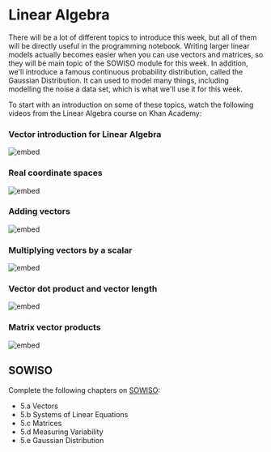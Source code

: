 
# Linear Algebra

There will be a lot of different topics to introduce this week, but all of them
will be directly useful in the programming notebook. Writing larger linear
models actually becomes easier when you can use vectors and matrices, so they
will be main topic of the SOWISO module for this week. In addition, we'll
introduce a famous continuous probability distribution, called the Gaussian
Distribution. It can used to model many things, including modelling the noise a
data set, which is what we'll use it for this week.

To start with an introduction on some of these topics, watch the following
videos from the Linear Algebra course on Khan Academy:

### Vector introduction for Linear Algebra

![embed](https://www.youtube.com/embed/br7tS1t2SFE)

### Real coordinate spaces

![embed](https://www.youtube.com/embed/lCsjJbZHhHU)

### Adding vectors

![embed](https://www.youtube.com/embed/8QihetGj3pg)

### Multiplying vectors by a scalar

![embed](https://www.youtube.com/embed/ZN7YaSbY3-w)

### Vector dot product and vector length

![embed](https://www.youtube.com/embed/WNuIhXo39_k)

<!---
### Solving a system of linear equations (only first 5 minutes)

![embed](https://www.youtube.com/embed/L0CmbneYETs)
-->

### Matrix vector products

![embed](https://www.youtube.com/embed/7Mo4S2wyMg4)


## SOWISO

Complete the following chapters on [SOWISO](https://uva.sowiso.nl/):

* 5.a Vectors
* 5.b Systems of Linear Equations
* 5.c Matrices
* 5.d Measuring Variability
* 5.e Gaussian Distribution

